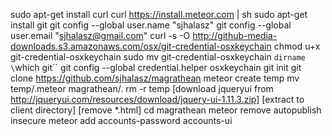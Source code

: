 sudo apt-get install curl
curl https://install.meteor.com | sh
sudo apt-get install git
git config --global user.name "sjhalasz"
git config --global user.email "sjhalasz@gmail.com"
curl -s -O http://github-media-downloads.s3.amazonaws.com/osx/git-credential-osxkeychain
chmod u+x git-credential-osxkeychain
sudo mv git-credential-osxkeychain `dirname \`which git\``
git config --global credential.helper osxkeychain 
git init
git clone https://github.com/sjhalasz/magrathean
meteor create temp
mv temp/.meteor magrathean/.
rm -r temp
[download jqueryui from http://jqueryui.com/resources/download/jquery-ui-1.11.3.zip]
[extract to client directory]
[remove *.html]
cd magrathean
meteor remove autopublish insecure
meteor add accounts-password accounts-ui
